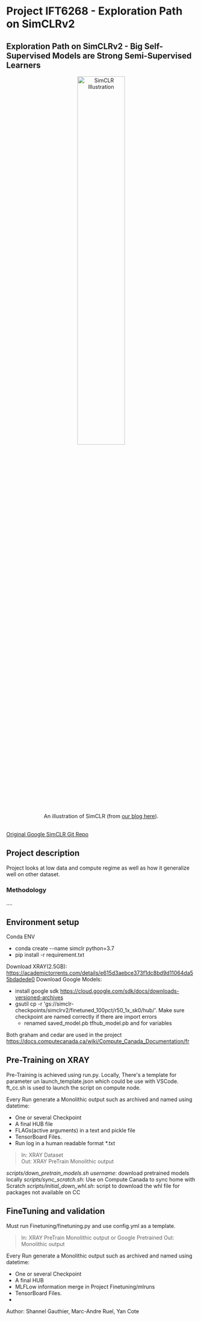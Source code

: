 # Project IFT6268 - Exploration Path on SimCLRv2 
## Exploration Path on SimCLRv2 - Big Self-Supervised Models are Strong Semi-Supervised Learners 


<div align="center">
  <img width="50%" alt="SimCLR Illustration" src="https://1.bp.blogspot.com/--vH4PKpE9Yo/Xo4a2BYervI/AAAAAAAAFpM/vaFDwPXOyAokAC8Xh852DzOgEs22NhbXwCLcBGAsYHQ/s1600/image4.gif">
</div>
<div align="center">
  An illustration of SimCLR (from <a href="https://ai.googleblog.com/2020/04/advancing-self-supervised-and-semi.html">our blog here</a>).
</div> <br>

[Original Google SimCLR Git Repo](https://github.com/google-research/simclr) <br>


## Project description

Project looks at low data and compute regime as well as how it generalize well on other dataset.
### Methodology
....

## Environment setup

Conda ENV
- conda create --name simclr python=3.7
- pip install -r requirement.txt

Download XRAY(2.5GB): <https://academictorrents.com/details/e615d3aebce373f1dc8bd9d11064da55bdadede0>
Download Google Models:
- install google sdk https://cloud.google.com/sdk/docs/downloads-versioned-archives
- gsutil cp -r 'gs://simclr-checkpoints/simclrv2/finetuned_100pct/r50_1x_sk0/hub/'. Make sure checkpoint are named correctly if there are import errors 
    - renamed saved_model.pb tfhub_model.pb and  for variables

Both graham and cedar are used in the project <https://docs.computecanada.ca/wiki/Compute_Canada_Documentation/fr>
## Pre-Training on XRAY

Pre-Training is achieved using run.py. Locally, There's a template for parameter un launch_template.json which could be use with VSCode.
ft_cc.sh is used to launch the script on compute node.

Every Run generate a Monolithic output such as archived and named using datetime:
- One or several Checkpoint
- A final HUB file
- FLAGs(active arguments) in a text and pickle file
- TensorBoard Files.
- Run log in a human readable format *.txt

>In:  XRAY Dataset <br>
>Out: XRAY PreTrain Monolithic output

*scripts/down_pretrain_models.sh username*: download pretrained models locally
*scripts/sync_scratch.sh*: Use on Compute Canada to sync home with Scratch
*scripts/initial_down_whl.sh*: script to download the whl file for packages not available on CC

## FineTuning and validation

Must run Finetuning/finetuning.py and use config.yml as a template.
>In:  XRAY PreTrain Monolithic output or Google Pretrained
>Out: Monolithic output

Every Run generate a Monolithic output such as archived and named using datetime:
- One or several Checkpoint
- A final HUB
- MLFLow information merge in Project Finetuning/mlruns
- TensorBoard Files.
- 

Author: Shannel Gauthier, Marc-Andre Ruel, Yan Cote

